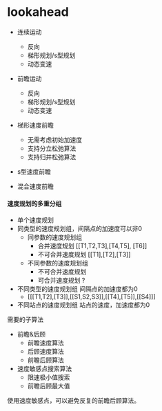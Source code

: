 # lookahead



- 连续运动
    - 反向
    - 梯形规划/s型规划
    - 动态变速 
- 前瞻运动
    - 反向
    - 梯形规划/s型规划
    - 动态变速 



- 梯形速度前瞻
    - 无需考虑初始加速度
    - 支持分立松弛算法
    - 支持归并松弛算法
- s型速度前瞻
- 混合速度前瞻


#### 速度规划的多重分组


- 单个速度规划
- 同类型的速度规划组，间隔点的加速度可以非0
    - 同参数的速度规划组
      - 合并速度规划 [[T1,T2,T3],[T4,T5], [T6]]
      - 不可合并速度规划 [[T1],[T2],[T3]]
    - 不同参数的速度规划组
      - 不可合并速度规划
      - 可合并速度规划 ?
- 不同类型的速度规划组 间隔点的加速度都为0
    - [[[T1,T2],[T3]],[[S1,S2,S3]],[[T4],[T5]],[[S4]]]
- 不同站点的速度规划组 站点的速度，加速度都为0

需要的子算法
- 前瞻&后顾
    - 前瞻速度算法
    - 后顾速度算法
    - 前瞻后顾算法
- 速度敏感点搜索算法
    - 限速极小值搜索
    - 前瞻后顾最大值 



使用速度敏感点，可以避免反复的前瞻后顾算法。

